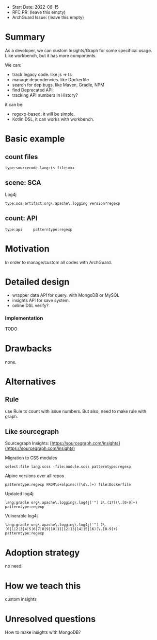 - Start Date: 2022-06-15
- RFC PR: (leave this empty)
- ArchGuard Issue: (leave this empty)

# Summary

As a developer, we can custom Insights/Graph for some specifical usage. Like workbench, but it has more components.

We can:

 - track legacy code. like js => ts
 - manage dependencies. like Dockerfile
 - search for dep bugs. like Maven, Gradle, NPM
 - find Deprecated API.
 - tracking API numbers in History?

it can be:

- regexp-based, it will be simple. 
- Kotlin DSL, it can works with workbench.

# Basic example

## count files

```
type:sourcecode lang:ts file:xxx 
```

## scene: SCA

Log4j

```
type:sca artifact:org\.apache\.logging version?regexp
```

## count: API

```
type:api     patterntype:regexp
```

# Motivation

In order to manage/custom all codes with ArchGuard.

# Detailed design

- wrapper data API for query. with MongoDB or MySQL
- insights API for save system.
- online DSL verify?

### Implementation

TODO

# Drawbacks

none.

# Alternatives

## Rule

use Rule to count with issue numbers. But also, need to make rule with graph.

## Like sourcegraph

Sourcegraph Insights: [https://sourcegraph.com/insights](https://sourcegraph.com/insights)

Migration to CSS modules

```
select:file lang:scss -file:module.scss patterntype:regexp
```

Alpine versions over all repos

```
patterntype:regexp FROM\s+alpine:([\d\.]+) file:Dockerfile
```

Updated log4j

```
lang:gradle org\.apache\.logging\.log4j['"] 2\.(17)(\.[0-9]+) patterntype:regexp
```

Vulnerable log4j

```
lang:gradle org\.apache\.logging\.log4j['"] 2\.(0|1|2|3|4|5|6|7|8|9|10|11|12|13|14|15|16)(\.[0-9]+) patterntype:regexp
```

# Adoption strategy

no need.

# How we teach this

custom insights

# Unresolved questions

How to make insights with MongoDB?

